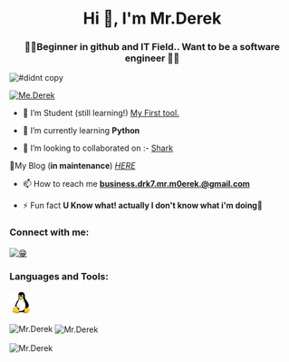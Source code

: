 <h1 align="center">Hi 👋, I'm Mr.Derek</h1>

<h3 align="center">👨‍💻Beginner in github and IT Field.. Want to be a software engineer 👨‍💻</h3>

<p align="left"> <img src="https://komarev.com/ghpvc/?username=tech2gamer&label=Profile%20views&color=0e75b6&style=flat" alt="#didnt copy" /> </p>

<p align="left"> <a href="https://github.com/ryo-ma/github-profile-trophy"><img src="https://github-profile-trophy.vercel.app/?username=E343IO" alt="Me.Derek" /></a> </p>

- 🔭 I’m Student (still learning!) [My First tool.](https://github.com/tech2gamer/shorturl)

- 🌱 I’m currently learning **Python**

- 👯 I’m looking to collaborated on :- [Shark](https://github.com/Bhaviktutorials/shark)

🛑My Blog (**in maintenance**) [*HERE*](mr-derek-tech.blogspot.com)

- 📫 How to reach me **business.drk7.mr.m0erek.@gmail.com**

- ⚡ Fun fact **U Know what! actually I don't know what i'm doing🤣**

 <h3 align="left">Connect with me:</h3>
<p align="left">
 <a href="https://instagram.com/er343io" target="blank"><img align="center" src="https://raw.githubusercontent.com/rahuldkjain/github-profile-readme-generator/master/src/images/icons/Social/instagram.svg" alt="😁" height="30" width="40" /></a>
</p>

<h3 align="left">Languages and Tools:</h3>
<p align="left"> <a href="https://www.linux.org/" target="_blank"> <img src="https://raw.githubusercontent.com/devicons/devicon/master/icons/linux/linux-original.svg" alt="linux" width="40" height="40"/> </a> </p>

<p><img align="left" src="https://github-readme-stats.vercel.app/api/top-langs?username=E343IO&show_icons=true&locale=en&layout=compact" alt="Mr.Derek" /></p>

<p>&nbsp;<img align="center" src="https://github-readme-stats.vercel.app/api?username=E343IO&show_icons=true&locale=en" alt="Mr.Derek" /></p>

<p><img align="center" src="https://github-readme-streak-stats.herokuapp.com/?user=E343IO&" alt="Mr.Derek" /></p>
